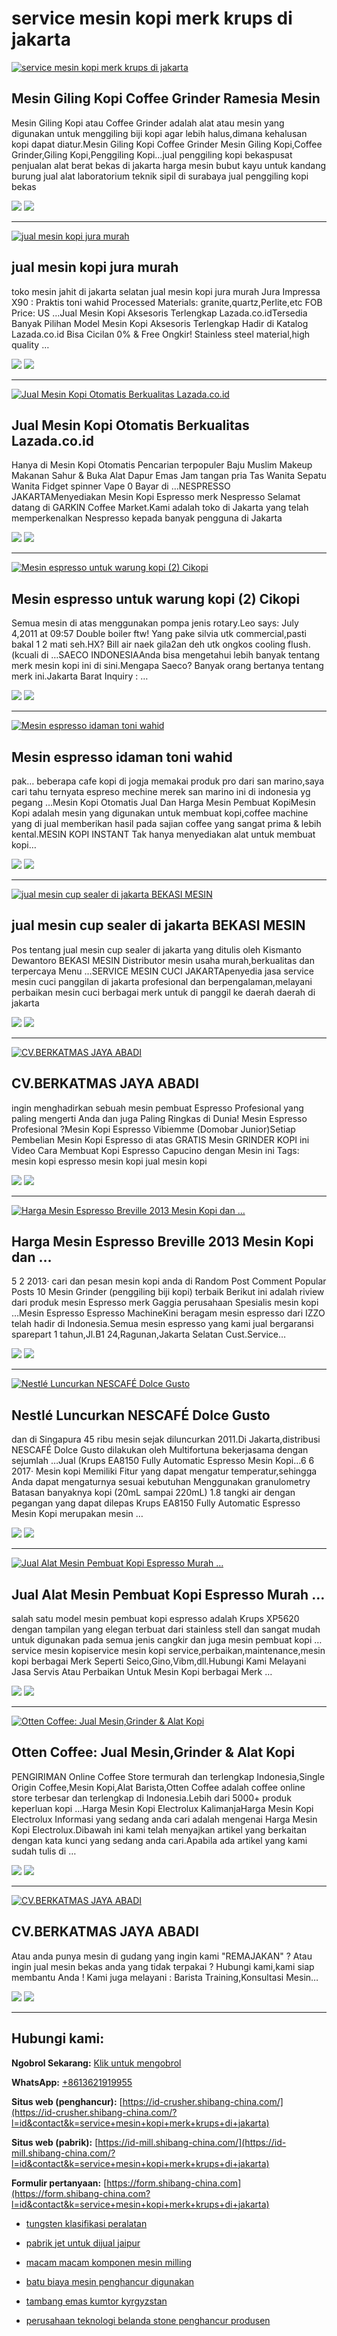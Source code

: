 # service mesin kopi merk krups di jakarta

<a href="https://swt.shibang-china.com/?l=id&img&k=service+mesin+kopi+merk+krups+di+jakarta" target="_blank">![service mesin kopi merk krups di jakarta](http://static.shibang-china.com/all-800x300/136.jpg)</a>

## Mesin Giling Kopi Coffee Grinder Ramesia Mesin
Mesin Giling Kopi atau Coffee Grinder adalah alat atau mesin yang digunakan untuk menggiling biji kopi agar lebih halus,dimana kehalusan kopi dapat diatur.Mesin Giling Kopi Coffee Grinder Mesin Giling Kopi,Coffee Grinder,Giling Kopi,Penggiling Kopi…jual penggiling kopi bekaspusat penjualan alat berat bekas di jakarta harga mesin bubut kayu untuk kandang burung jual alat laboratorium teknik sipil di surabaya jual penggiling kopi bekas


<a href="https://whatsapp.shibangsoft.com/WhatsApp.php" target="_blank" title="WhatsApp">![](http://static.shibang-china.com/icon/whatsapp.png)</a> <a href="https://swt.shibang-china.com/?l=id&icon&k=service+mesin+kopi+merk+krups+di+jakarta" target="_blank">![](http://static.shibang-china.com/icon/chat-id.png)</a>

---

<a href="https://swt.shibang-china.com/?l=id&img&k=service+mesin+kopi+merk+krups+di+jakarta" target="_blank">![jual mesin kopi jura murah](http://static.shibang-china.com/all-800x300/200.jpg)</a>

## jual mesin kopi jura murah
toko mesin jahit di jakarta selatan jual mesin kopi jura murah Jura Impressa X90 : Praktis toni wahid Processed Materials: granite,quartz,Perlite,etc FOB Price: US …Jual Mesin Kopi Aksesoris Terlengkap Lazada.co.idTersedia Banyak Pilihan Model Mesin Kopi Aksesoris Terlengkap Hadir di Katalog Lazada.co.id Bisa Cicilan 0% & Free Ongkir! Stainless steel material,high quality …


<a href="https://whatsapp.shibangsoft.com/WhatsApp.php" target="_blank" title="WhatsApp">![](http://static.shibang-china.com/icon/whatsapp.png)</a> <a href="https://swt.shibang-china.com/?l=id&icon&k=service+mesin+kopi+merk+krups+di+jakarta" target="_blank">![](http://static.shibang-china.com/icon/chat-id.png)</a>

---

<a href="https://swt.shibang-china.com/?l=id&img&k=service+mesin+kopi+merk+krups+di+jakarta" target="_blank">![Jual Mesin Kopi Otomatis Berkualitas Lazada.co.id](http://static.shibang-china.com/all-800x300/1446.jpg)</a>

## Jual Mesin Kopi Otomatis Berkualitas Lazada.co.id
Hanya di Mesin Kopi Otomatis Pencarian terpopuler Baju Muslim Makeup Makanan Sahur & Buka Alat Dapur Emas Jam tangan pria Tas Wanita Sepatu Wanita Fidget spinner Vape 0 Bayar di …NESPRESSO JAKARTAMenyediakan Mesin Kopi Espresso merk Nespresso Selamat datang di GARKIN Coffee Market.Kami adalah toko di Jakarta yang telah memperkenalkan Nespresso kepada banyak pengguna di Jakarta


<a href="https://whatsapp.shibangsoft.com/WhatsApp.php" target="_blank" title="WhatsApp">![](http://static.shibang-china.com/icon/whatsapp.png)</a> <a href="https://swt.shibang-china.com/?l=id&icon&k=service+mesin+kopi+merk+krups+di+jakarta" target="_blank">![](http://static.shibang-china.com/icon/chat-id.png)</a>

---

<a href="https://swt.shibang-china.com/?l=id&img&k=service+mesin+kopi+merk+krups+di+jakarta" target="_blank">![Mesin espresso untuk warung kopi (2) Cikopi](http://static.shibang-china.com/all-800x300/1181.jpg)</a>

## Mesin espresso untuk warung kopi (2) Cikopi
Semua mesin di atas menggunakan pompa jenis rotary.Leo says: July 4,2011 at 09:57 Double boiler ftw! Yang pake silvia utk commercial,pasti bakal 1 2 mati seh.HX? Bill air naek gila2an deh utk ongkos cooling flush.(kcuali di …SAECO INDONESIAAnda bisa mengetahui lebih banyak tentang merk mesin kopi ini di sini.Mengapa Saeco? Banyak orang bertanya tentang merk ini.Jakarta Barat Inquiry : …


<a href="https://whatsapp.shibangsoft.com/WhatsApp.php" target="_blank" title="WhatsApp">![](http://static.shibang-china.com/icon/whatsapp.png)</a> <a href="https://swt.shibang-china.com/?l=id&icon&k=service+mesin+kopi+merk+krups+di+jakarta" target="_blank">![](http://static.shibang-china.com/icon/chat-id.png)</a>

---

<a href="https://swt.shibang-china.com/?l=id&img&k=service+mesin+kopi+merk+krups+di+jakarta" target="_blank">![Mesin espresso idaman toni wahid](http://static.shibang-china.com/all-800x300/758.jpg)</a>

## Mesin espresso idaman toni wahid
pak… beberapa cafe kopi di jogja memakai produk pro dari san marino,saya cari tahu ternyata espreso mechine merek san marino ini di indonesia yg pegang …Mesin Kopi Otomatis Jual Dan Harga Mesin Pembuat KopiMesin Kopi adalah mesin yang digunakan untuk membuat kopi,coffee machine yang di jual memberikan hasil pada sajian coffee yang sangat prima & lebih kental.MESIN KOPI INSTANT Tak hanya menyediakan alat untuk membuat kopi…


<a href="https://whatsapp.shibangsoft.com/WhatsApp.php" target="_blank" title="WhatsApp">![](http://static.shibang-china.com/icon/whatsapp.png)</a> <a href="https://swt.shibang-china.com/?l=id&icon&k=service+mesin+kopi+merk+krups+di+jakarta" target="_blank">![](http://static.shibang-china.com/icon/chat-id.png)</a>

---

<a href="https://swt.shibang-china.com/?l=id&img&k=service+mesin+kopi+merk+krups+di+jakarta" target="_blank">![jual mesin cup sealer di jakarta BEKASI MESIN](http://static.shibang-china.com/all-800x300/798.jpg)</a>

## jual mesin cup sealer di jakarta BEKASI MESIN
Pos tentang jual mesin cup sealer di jakarta yang ditulis oleh Kismanto Dewantoro BEKASI MESIN Distributor mesin usaha murah,berkualitas dan terpercaya Menu …SERVICE MESIN CUCI JAKARTApenyedia jasa service mesin cuci panggilan di jakarta profesional dan berpengalaman,melayani perbaikan mesin cuci berbagai merk untuk di panggil ke daerah daerah di jakarta


<a href="https://whatsapp.shibangsoft.com/WhatsApp.php" target="_blank" title="WhatsApp">![](http://static.shibang-china.com/icon/whatsapp.png)</a> <a href="https://swt.shibang-china.com/?l=id&icon&k=service+mesin+kopi+merk+krups+di+jakarta" target="_blank">![](http://static.shibang-china.com/icon/chat-id.png)</a>

---

<a href="https://swt.shibang-china.com/?l=id&img&k=service+mesin+kopi+merk+krups+di+jakarta" target="_blank">![CV.BERKATMAS JAYA ABADI](http://static.shibang-china.com/all-800x300/735.jpg)</a>

## CV.BERKATMAS JAYA ABADI
ingin menghadirkan sebuah mesin pembuat Espresso Profesional yang paling mengerti Anda dan juga Paling Ringkas di Dunia! Mesin Espresso Profesional ?Mesin Kopi Espresso Vibiemme (Domobar Junior)Setiap Pembelian Mesin Kopi Espresso di atas GRATIS Mesin GRINDER KOPI ini Video Cara Membuat Kopi Espresso Capucino dengan Mesin ini Tags: mesin kopi espresso mesin kopi jual mesin kopi


<a href="https://whatsapp.shibangsoft.com/WhatsApp.php" target="_blank" title="WhatsApp">![](http://static.shibang-china.com/icon/whatsapp.png)</a> <a href="https://swt.shibang-china.com/?l=id&icon&k=service+mesin+kopi+merk+krups+di+jakarta" target="_blank">![](http://static.shibang-china.com/icon/chat-id.png)</a>

---

<a href="https://swt.shibang-china.com/?l=id&img&k=service+mesin+kopi+merk+krups+di+jakarta" target="_blank">![Harga Mesin Espresso Breville 2013 Mesin Kopi dan …](http://static.shibang-china.com/all-800x300/1423.jpg)</a>

## Harga Mesin Espresso Breville 2013 Mesin Kopi dan …
5 2 2013· cari dan pesan mesin kopi anda di Random Post Comment Popular Posts 10 Mesin Grinder (penggiling biji kopi) terbaik Berikut ini adalah riview dari produk mesin Espresso merk Gaggia perusahaan Spesialis mesin kopi …Mesin Espresso Espresso MachineKini beragam mesin espresso dari IZZO telah hadir di Indonesia.Semua mesin espresso yang kami jual bergaransi sparepart 1 tahun,Jl.B1 24,Ragunan,Jakarta Selatan Cust.Service…


<a href="https://whatsapp.shibangsoft.com/WhatsApp.php" target="_blank" title="WhatsApp">![](http://static.shibang-china.com/icon/whatsapp.png)</a> <a href="https://swt.shibang-china.com/?l=id&icon&k=service+mesin+kopi+merk+krups+di+jakarta" target="_blank">![](http://static.shibang-china.com/icon/chat-id.png)</a>

---

<a href="https://swt.shibang-china.com/?l=id&img&k=service+mesin+kopi+merk+krups+di+jakarta" target="_blank">![Nestlé Luncurkan NESCAFÉ Dolce Gusto](http://static.shibang-china.com/all-800x300/341.jpg)</a>

## Nestlé Luncurkan NESCAFÉ Dolce Gusto
dan di Singapura 45 ribu mesin sejak diluncurkan 2011.Di Jakarta,distribusi NESCAFÉ Dolce Gusto dilakukan oleh Multifortuna bekerjasama dengan sejumlah …Jual (Krups EA8150 Fully Automatic Espresso Mesin Kopi…6 6 2017· Mesin kopi Memiliki Fitur yang dapat mengatur temperatur,sehingga Anda dapat mengaturnya sesuai kebutuhan Menggunakan granulometry Batasan banyaknya kopi (20mL sampai 220mL) 1.8 tangki air dengan pegangan yang dapat dilepas Krups EA8150 Fully Automatic Espresso Mesin Kopi merupakan mesin …


<a href="https://whatsapp.shibangsoft.com/WhatsApp.php" target="_blank" title="WhatsApp">![](http://static.shibang-china.com/icon/whatsapp.png)</a> <a href="https://swt.shibang-china.com/?l=id&icon&k=service+mesin+kopi+merk+krups+di+jakarta" target="_blank">![](http://static.shibang-china.com/icon/chat-id.png)</a>

---

<a href="https://swt.shibang-china.com/?l=id&img&k=service+mesin+kopi+merk+krups+di+jakarta" target="_blank">![Jual Alat Mesin Pembuat Kopi Espresso Murah …](http://static.shibang-china.com/all-800x300/1059.jpg)</a>

## Jual Alat Mesin Pembuat Kopi Espresso Murah …
salah satu model mesin pembuat kopi espresso adalah Krups XP5620 dengan tampilan yang elegan terbuat dari stainless stell dan sangat mudah untuk digunakan pada semua jenis cangkir dan juga mesin pembuat kopi …service mesin kopiservice mesin kopi service,perbaikan,maintenance,mesin kopi berbagai Merk Seperti Seico,Gino,Vibm,dll.Hubungi Kami Melayani Jasa Servis Atau Perbaikan Untuk Mesin Kopi berbagai Merk …


<a href="https://whatsapp.shibangsoft.com/WhatsApp.php" target="_blank" title="WhatsApp">![](http://static.shibang-china.com/icon/whatsapp.png)</a> <a href="https://swt.shibang-china.com/?l=id&icon&k=service+mesin+kopi+merk+krups+di+jakarta" target="_blank">![](http://static.shibang-china.com/icon/chat-id.png)</a>

---

<a href="https://swt.shibang-china.com/?l=id&img&k=service+mesin+kopi+merk+krups+di+jakarta" target="_blank">![Otten Coffee: Jual Mesin,Grinder & Alat Kopi](http://static.shibang-china.com/all-800x300/422.jpg)</a>

## Otten Coffee: Jual Mesin,Grinder & Alat Kopi
PENGIRIMAN Online Coffee Store termurah dan terlengkap Indonesia,Single Origin Coffee,Mesin Kopi,Alat Barista,Otten Coffee adalah coffee online store terbesar dan terlengkap di Indonesia.Lebih dari 5000+ produk keperluan kopi …Harga Mesin Kopi Electrolux KalimanjaHarga Mesin Kopi Electrolux Informasi yang sedang anda cari adalah mengenai Harga Mesin Kopi Electrolux.Dibawah ini kami telah menyajkan artikel yang berkaitan dengan kata kunci yang sedang anda cari.Apabila ada artikel yang kami sudah tulis di …


<a href="https://whatsapp.shibangsoft.com/WhatsApp.php" target="_blank" title="WhatsApp">![](http://static.shibang-china.com/icon/whatsapp.png)</a> <a href="https://swt.shibang-china.com/?l=id&icon&k=service+mesin+kopi+merk+krups+di+jakarta" target="_blank">![](http://static.shibang-china.com/icon/chat-id.png)</a>

---

<a href="https://swt.shibang-china.com/?l=id&img&k=service+mesin+kopi+merk+krups+di+jakarta" target="_blank">![CV.BERKATMAS JAYA ABADI](http://static.shibang-china.com/all-800x300/1230.jpg)</a>

## CV.BERKATMAS JAYA ABADI
Atau anda punya mesin di gudang yang ingin kami "REMAJAKAN" ? Atau ingin jual mesin bekas anda yang tidak terpakai ? Hubungi kami,kami siap membantu Anda ! Kami juga melayani : Barista Training,Konsultasi Mesin…

<a href="https://whatsapp.shibangsoft.com/WhatsApp.php" target="_blank" title="WhatsApp">![](http://static.shibang-china.com/icon/whatsapp.png)</a> <a href="https://swt.shibang-china.com/?l=id&icon&k=service+mesin+kopi+merk+krups+di+jakarta" target="_blank">![](http://static.shibang-china.com/icon/chat-id.png)</a>

---
## Hubungi kami:

**Ngobrol Sekarang:** [Klik untuk mengobrol](https://swt.shibang-china.com?l=id&contact&k=service+mesin+kopi+merk+krups+di+jakarta)

**WhatsApp:**  [+8613621919955](https://whatsapp.shibangsoft.com/WhatsApp.php)

**Situs web (penghancur):** [https://id-crusher.shibang-china.com/](https://id-crusher.shibang-china.com/?l=id&contact&k=service+mesin+kopi+merk+krups+di+jakarta)

**Situs web (pabrik):** [https://id-mill.shibang-china.com/](https://id-mill.shibang-china.com/?l=id&contact&k=service+mesin+kopi+merk+krups+di+jakarta)

**Formulir pertanyaan:** [https://form.shibang-china.com](https://form.shibang-china.com?l=id&contact&k=service+mesin+kopi+merk+krups+di+jakarta)

* [tungsten klasifikasi peralatan](../39/tungsten%20klasifikasi%20peralatan.md)

* [pabrik jet untuk dijual jaipur](../37/pabrik%20jet%20untuk%20dijual%20jaipur.md)

* [macam macam komponen mesin milling](../38/macam%20macam%20komponen%20mesin%20milling.md)

* [batu biaya mesin penghancur digunakan](../34/batu%20biaya%20mesin%20penghancur%20digunakan.md)

* [tambang emas kumtor kyrgyzstan](../37/tambang%20emas%20kumtor%20kyrgyzstan.md)

* [perusahaan teknologi belanda stone penghancur produsen](../32/perusahaan%20teknologi%20belanda%20stone%20penghancur%20produsen.md)
